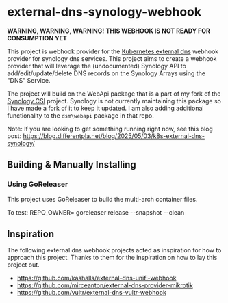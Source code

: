 # external-dns-synology-webhook

**WARNING, WARNING, WARNING!**
**THIS WEBHOOK IS NOT READY FOR CONSUMPTION YET**

This project is webhook provider for the [Kubernetes external dns](https://github.com/kubernetes-sigs/external-dns) webhook provider for synology dns services. This project aims to create a webhook provider that will leverage the (undocumented) Synology API to add/edit/update/delete DNS records on the Synology Arrays using the "DNS" Service.

The project will build on the WebApi package that is a part of my fork of the [Synology CSI](https://github.com/xphyr/synology-csi) project. Synology is not currently maintaining this package so I have made a fork of it to keep it updated. I am also adding additional functionality to the `dsm\webapi` package in that repo. 

Note: If you are looking to get something running right now, see this blog post: https://blog.differentpla.net/blog/2025/05/03/k8s-external-dns-synology/

## Building & Manually Installing

### Using GoReleaser

This project uses GoReleaser to build the multi-arch container files.

To test: REPO_OWNER=<usernamehere> goreleaser release --snapshot --clean

## Inspiration

The following external dns webhook projects acted as inspiration for how to approach this project. Thanks to them for the inspiration on how to lay this project out.

* https://github.com/kashalls/external-dns-unifi-webhook
* https://github.com/mirceanton/external-dns-provider-mikrotik
* https://github.com/vultr/external-dns-vultr-webhook


